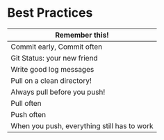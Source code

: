 # Best Practices 

| Remember this!|
|---|
| Commit early, Commit often |
| Git Status: your new friend |
| Write good log messages |
| Pull on a clean directory! |
| Always pull before you push! |
| Pull often |
| Push often |
| When you push, everything still has to work |
